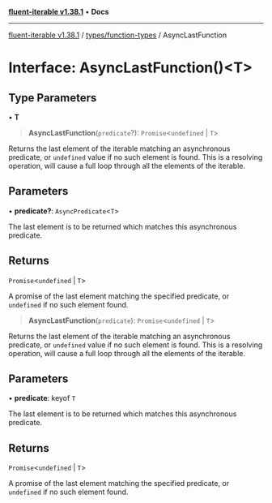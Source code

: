 [**fluent-iterable v1.38.1**](../../../README.md) • **Docs**

***

[fluent-iterable v1.38.1](../../../README.md) / [types/function-types](../README.md) / AsyncLastFunction

# Interface: AsyncLastFunction()\<T\>

## Type Parameters

• **T**

> **AsyncLastFunction**(`predicate`?): `Promise`\<`undefined` \| `T`\>

Returns the last element of the iterable matching an asynchronous predicate, or `undefined` value if no such element is found. This is a resolving operation, will cause a full loop through all the elements of the iterable.

## Parameters

• **predicate?**: `AsyncPredicate`\<`T`\>

The last element is to be returned which matches this asynchronous predicate.

## Returns

`Promise`\<`undefined` \| `T`\>

A promise of the last element matching the specified predicate, or `undefined` if no such element found.

> **AsyncLastFunction**(`predicate`): `Promise`\<`undefined` \| `T`\>

Returns the last element of the iterable matching an asynchronous predicate, or `undefined` value if no such element is found. This is a resolving operation, will cause a full loop through all the elements of the iterable.

## Parameters

• **predicate**: keyof `T`

The last element is to be returned which matches this asynchronous predicate.

## Returns

`Promise`\<`undefined` \| `T`\>

A promise of the last element matching the specified predicate, or `undefined` if no such element found.
